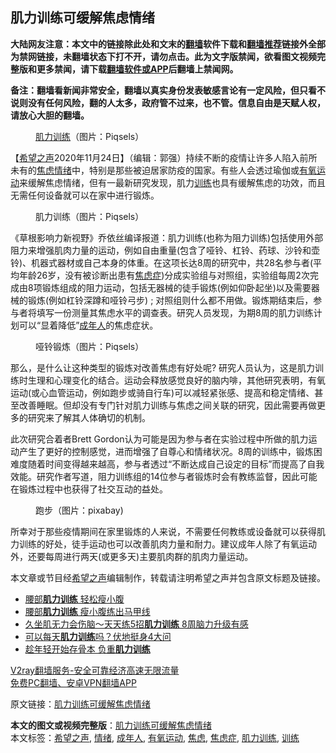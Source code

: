  <h2>肌力训练可缓解焦虑情绪</h2> <p class="notice"><b>大陆网友注意：本文中的链接除此处和文末的<a href="https://github.com/bannedbook/fanqiang" >翻墙</a>软件下载和<a href="https://github.com/killgcd/justmysocks/blob/master/README.md">翻墙推荐</a>链接外全部为禁网链接，未翻墙状态下打不开，请勿点击。此为文字版禁闻，欲看图文视频完整版和更多禁闻，请下载<a href="https://github.com/bannedbook/fanqiang">翻墙软件或APP</a>后翻墙上禁闻网。</p><p>备注：翻墙看新闻非常安全，翻墙以真实身份发表敏感言论有一定风险，但只看不说则没有任何风险，翻的人太多，政府管不过来，也不管。信息自由是天赋人权，请放心大胆的翻墙。</b></p>  <div class="entry"> <figure><figcaption><a href="https://www.bannedbook.org/bnews/tag/%E8%82%8C%E5%8A%9B%E8%AE%AD%E7%BB%83/" class="st_tag internal_tag" rel="tag" title="标签 肌力训练 下的日志">肌力训练</a>（图片：Piqsels）</figcaption></figure> <p>【<span class='wp_keywordlink_affiliate'><a href="https://www.soundofhope.org" title="希望之声" target="_blank">希望之声</a></span>2020年11月24日】（编辑：郭强）持续不断的疫情让许多人陷入前所未有的<a href="https://www.bannedbook.org/bnews/tag/%E7%84%A6%E8%99%91/" class="st_tag internal_tag" rel="tag" title="标签 焦虑 下的日志">焦虑</a><a href="https://www.bannedbook.org/bnews/tag/%E6%83%85%E7%BB%AA/" class="st_tag internal_tag" rel="tag" title="标签 情绪 下的日志">情绪</a>中，特别是那些被迫居家防疫的国家。有些人会透过瑜伽或<a href="https://www.bannedbook.org/bnews/tag/%E6%9C%89%E6%B0%A7%E8%BF%90%E5%8A%A8/" class="st_tag internal_tag" rel="tag" title="标签 有氧运动 下的日志">有氧运动</a>来缓解焦虑情绪，但有一最新研究发现，肌力<a href="https://www.bannedbook.org/bnews/tag/%E8%AE%AD%E7%BB%83/" class="st_tag internal_tag" rel="tag" title="标签 训练 下的日志">训练</a>也具有缓解焦虑的功效，而且无需任何设备就可以在家中进行锻炼。</p> <figure><figcaption>肌力训练（图片：Piqsels）</figcaption></figure> <p>《草根影响力新视野》乔依丝编译报道：肌力训练(也称为阻力训练)包括使用外部阻力来增强肌肉力量的运动，例如自由重量(包含了哑铃、杠铃、药球、沙铃和壶铃)、机器式器材或自己本身的体重。在这项长达8周的研究中，共28名参与者(平均年龄26岁，没有被诊断出患有<a href="https://www.bannedbook.org/bnews/tag/%e7%84%a6%e8%99%91%e7%97%87/" class="st_tag internal_tag" rel="tag" title="标签 焦虑症 下的日志">焦虑症</a>)分成实验组与对照组，实验组每周2次完成由8项锻炼组成的阻力运动，包括无器械的徒手锻炼(例如仰卧起坐)以及需要器械的锻炼(例如杠铃深蹲和哑铃弓步) ; 对照组则什么都不用做。锻炼期结束后，参与者将填写一份测量其焦虑水平的调查表。研究人员发现，为期8周的肌力训练计划可以“显着降低”<a href="https://www.bannedbook.org/bnews/tag/%E6%88%90%E5%B9%B4%E4%BA%BA/" class="st_tag internal_tag" rel="tag" title="标签 成年人 下的日志">成年人</a>的焦虑症状。</p>  <figure><figcaption>哑铃锻炼（图片：Piqsels）</figcaption></figure> <p>那么，是什么让这种类型的锻炼对改善焦虑有好处呢? 研究人员认为，这是肌力训练时生理和心理变化的结合。运动会释放感觉良好的脑内啡，其他研究表明，有氧运动(或心血管运动，例如跑步或骑自行车)可以减轻紧张感、提高和稳定情绪、甚至改善睡眠。但却没有专门针对肌力训练与焦虑之间关联的研究，因此需要再做更多的研究来了解其人体确切的机制。</p> <p>此次研究合着者Brett Gordon认为可能是因为参与者在实验过程中所做的肌力运动产生了更好的控制感觉，进而增强了自尊心和情绪状况。8周的训练中，锻炼困难度随着时间变得越来越高，参与者透过“不断达成自己设定的目标”而提高了自我效能。研究作者写道，阻力训练组的14位参与者锻炼时会有教练监督，因此可能在锻炼过程中也获得了社交互动的益处。</p>  <figure><figcaption>跑步（图片：pixabay)</figcaption></figure> <p>所幸对于那些疫情期间在家里锻炼的人来说，不需要任何教练或设备就可以获得肌力训练的好处，徒手运动也可以改善肌肉力量和耐力。建议成年人除了有氧运动外，还要每周进行两天(或更多天)主要肌肉群的肌肉力量运动。</p> <p>本文章或节目经<a href="https://www.bannedbook.org/bnews/tag/%e5%b8%8c%e6%9c%9b%e4%b9%8b%e5%a3%b0/" class="st_tag internal_tag" rel="tag" title="标签 希望之声 下的日志">希望之声</a>编辑制作，转载请注明希望之声并包含原文标题及链接。</p>  <ul class='op-related-articles' title='相关阅读'> <li><a href='https://www.bannedbook.org/bnews/comments/20200716/1361800.html' target='_blank'>腰部<b>肌力训练</b> 轻松瘦小腹</a></li> <li><a href='https://www.bannedbook.org/bnews/comments/20200708/1357502.html' target='_blank'>腰部<b>肌力训练</b> 瘦小腹练出马甲线</a></li> <li><a href='https://www.bannedbook.org/bnews/health/20180811/984271.html' target='_blank'>久坐肌无力会伤脑～天天练5招<b>肌力训练</b> 8周脑力升级有感</a></li> <li><a href='https://www.bannedbook.org/bnews/health/20180101/879286.html' target='_blank'>可以每天<b>肌力训练</b>吗？伏地挺身4大问</a></li> <li><a href='https://www.bannedbook.org/bnews/sohnews/20150615/411171.html' target='_blank'>趁年轻开始存骨本 负重<b>肌力训练</b></a></li> </ul> <p class="texttj"> <a href="https://www.bannedbook.org/forum23/topic22702.html" target="_blank">V2ray翻墙服务-安全可靠经济高速无限流量</a><br/> <a href="https://github.com/bannedbook/fanqiang/wiki/%E7%A6%81%E9%97%BB%E7%BD%91%E5%AE%89%E5%8D%93%E7%BF%BB%E5%A2%99%E6%96%B0%E9%97%BBAPP" target="_blank">免费PC翻墙、安卓VPN翻墙APP</a></p><p>原文链接：<a class="src_link"  href="https://www.soundofhope.org/post/445573" target="_blank">肌力训练可缓解焦虑情绪</a></p><a name='sharetosocial'></a>       <div><b>本文的图文或视频完整版</b>：<a href='https://www.bannedbook.org/bnews/comments/20201125/1436792.html'>肌力训练可缓解焦虑情绪</a></div>  </div><!--END ENTRY--> <div class="postfooter"> <div>本文标签：<a href="https://www.bannedbook.org/bnews/tag/%e5%b8%8c%e6%9c%9b%e4%b9%8b%e5%a3%b0/" rel="tag">希望之声</a>, <a href="https://www.bannedbook.org/bnews/tag/%E6%83%85%E7%BB%AA/" rel="tag">情绪</a>, <a href="https://www.bannedbook.org/bnews/tag/%E6%88%90%E5%B9%B4%E4%BA%BA/" rel="tag">成年人</a>, <a href="https://www.bannedbook.org/bnews/tag/%E6%9C%89%E6%B0%A7%E8%BF%90%E5%8A%A8/" rel="tag">有氧运动</a>, <a href="https://www.bannedbook.org/bnews/tag/%E7%84%A6%E8%99%91/" rel="tag">焦虑</a>, <a href="https://www.bannedbook.org/bnews/tag/%e7%84%a6%e8%99%91%e7%97%87/" rel="tag">焦虑症</a>, <a href="https://www.bannedbook.org/bnews/tag/%E8%82%8C%E5%8A%9B%E8%AE%AD%E7%BB%83/" rel="tag">肌力训练</a>, <a href="https://www.bannedbook.org/bnews/tag/%E8%AE%AD%E7%BB%83/" rel="tag">训练</a></div>  </div><!--END POSTFOOTER--> 